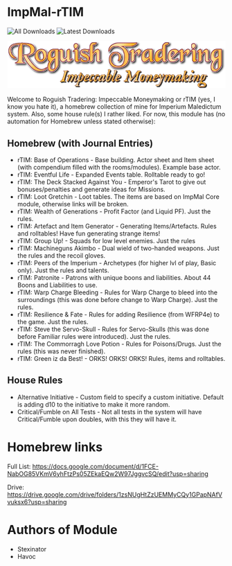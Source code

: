 # ImpMal-rTIM

![All Downloads](https://img.shields.io/github/downloads/Havoclivekiller/ImpMal-rTIM/total?style=for-the-badge)
![Latest Downloads](https://img.shields.io/github/downloads/Havoclivekiller/ImpMal-rTIM/latest/total?style=for-the-badge)

![Logo](/src/assets/rtim-logo.webp)

Welcome to Roguish Tradering: Impeccable Moneymaking or rTIM (yes, I know you hate it), a homebrew collection of mine for Imperium Maledictum system. Also, some house rule(s) I rather liked.
For now, this module has (no automation for Homebrew unless stated otherwise):

## Homebrew (with Journal Entries)
- rTIM: Base of Operations - Base building. Actor sheet and Item sheet (with compendium filled with the rooms/modules). Example base actor.
- rTIM: Eventful Life - Expanded Events table. Rolltable ready to go!
- rTIM: The Deck Stacked Against You - Emperor's Tarot to give out bonuses/penalties and generate ideas for Missions.
- rTIM: Loot Gretchin - Loot tables. The items are based on ImpMal Core module, otherwise links will be broken.
- rTIM: Wealth of Generations - Profit Factor (and Liquid PF). Just the rules.
- rTIM: Artefact and Item Generator - Generating Items/Artefacts. Rules and rolltables! Have fun generating strange items!
- rTIM: Group Up! - Squads for low level enemies. Just the rules
- rTIM: Machineguns Akimbo - Dual wield of two-handed weapons. Just the rules and the recoil gloves.
- rTIM: Peers of the Imperium - Archetypes (for higher lvl of play, Basic only). Just the rules and talents.
- rTIM: Patronite - Patrons with unique boons and liabilities. About 44 Boons and Liabilities to use. 
- rTIM: Warp Charge Bleeding - Rules for Warp Charge to bleed into the surroundings (this was done before change to Warp Charge). Just the rules.
- rTIM: Resilience & Fate - Rules for adding Resilience (from WFRP4e) to the game. Just the rules.
- rTIM: Steve the Servo-Skull - Rules for Servo-Skulls (this was done before Familiar rules were introduced). Just the rules.
- rTIM: The Commorragh Love Potion - Rules for Poisons/Drugs. Just the rules (this was never finished).
- rTIM: Green iz da Best! - ORKS! ORKS! ORKS! Rules, items and rolltables.
 
## House Rules
- Alternative Initiative - Custom field to specify a custom initiative. Default is adding d10 to the initiative to make it more random.
- Critical/Fumble on All Tests - Not all tests in the system will have Critical/Fumble upon doubles, with this they will have it.


# Homebrew links
Full List: https://docs.google.com/document/d/1FCE-NabOG85VKmV6yhFtzPs05ZEkaEQw2W97JggvcSQ/edit?usp=sharing

Drive: https://drive.google.com/drive/folders/1zsNUgHtZzUEMMyCQy1GPapNAfVvuksx6?usp=sharing

# Authors of Module
- Stexinator
- Havoc
